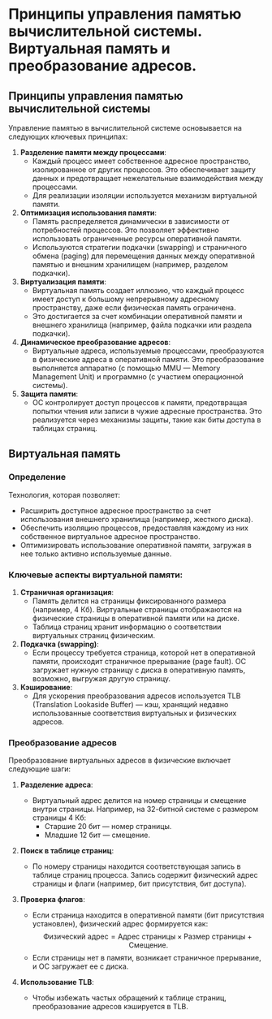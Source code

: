 # Принципы управления памятью вычислительной системы. Виртуальная память и преобразование адресов.
## Принципы управления памятью вычислительной системы
Управление памятью в вычислительной системе основывается на следующих ключевых принципах:
1. **Разделение памяти между процессами**:
   - Каждый процесс имеет собственное адресное пространство, изолированное от других процессов. Это обеспечивает защиту данных и предотвращает нежелательные взаимодействия между процессами.
   - Для реализации изоляции используется механизм виртуальной памяти.
2. **Оптимизация использования памяти**:
   - Память распределяется динамически в зависимости от потребностей процессов. Это позволяет эффективно использовать ограниченные ресурсы оперативной памяти.
   - Используются стратегии подкачки (swapping) и страничного обмена (paging) для перемещения данных между оперативной памятью и внешним хранилищем (например, разделом подкачки).
3. **Виртуализация памяти**:
   - Виртуальная память создает иллюзию, что каждый процесс имеет доступ к большому непрерывному адресному пространству, даже если физическая память ограничена.
   - Это достигается за счет комбинации оперативной памяти и внешнего хранилища (например, файла подкачки или раздела подкачки).
4. **Динамическое преобразование адресов**:
   - Виртуальные адреса, используемые процессами, преобразуются в физические адреса в оперативной памяти. Это преобразование выполняется аппаратно (с помощью MMU — Memory Management Unit) и программно (с участием операционной системы).
5. **Защита памяти**:
   - ОС контролирует доступ процессов к памяти, предотвращая попытки чтения или записи в чужие адресные пространства. Это реализуется через механизмы защиты, такие как биты доступа в таблицах страниц.
## Виртуальная память
### Определение
Технология, которая позволяет:
- Расширить доступное адресное пространство за счет использования внешнего хранилища (например, жесткого диска).
- Обеспечить изоляцию процессов, предоставляя каждому из них собственное виртуальное адресное пространство.
- Оптимизировать использование оперативной памяти, загружая в нее только активно используемые данные.
### Ключевые аспекты виртуальной памяти:
1. **Страничная организация**:
   - Память делится на страницы фиксированного размера (например, 4 Кб). Виртуальные страницы отображаются на физические страницы в оперативной памяти или на диске.
   - Таблица страниц хранит информацию о соответствии виртуальных страниц физическим.
2. **Подкачка (swapping)**:
   - Если процессу требуется страница, которой нет в оперативной памяти, происходит страничное прерывание (page fault). ОС загружает нужную страницу с диска в оперативную память, возможно, выгружая другую страницу.
3. **Кэширование**:
   - Для ускорения преобразования адресов используется TLB (Translation Lookaside Buffer) — кэш, хранящий недавно использованные соответствия виртуальных и физических адресов.
### Преобразование адресов
Преобразование виртуальных адресов в физические включает следующие шаги:
1. **Разделение адреса**:
   - Виртуальный адрес делится на номер страницы и смещение внутри страницы. Например, на 32-битной системе с размером страницы 4 Кб:
     - Старшие 20 бит — номер страницы.
     - Младшие 12 бит — смещение.
2. **Поиск в таблице страниц**:
   - По номеру страницы находится соответствующая запись в таблице страниц процесса. Запись содержит физический адрес страницы и флаги (например, бит присутствия, бит доступа).
3. **Проверка флагов**:
   - Если страница находится в оперативной памяти (бит присутствия установлен), физический адрес формируется как:  
$$
\text{Физический адрес} = \text{Адрес страницы} \times \text{Размер страницы} + \text{Смещение}.
$$
   - Если страницы нет в памяти, возникает страничное прерывание, и ОС загружает ее с диска.

4. **Использование TLB**:
   - Чтобы избежать частых обращений к таблице страниц, преобразование адресов кэшируется в TLB.